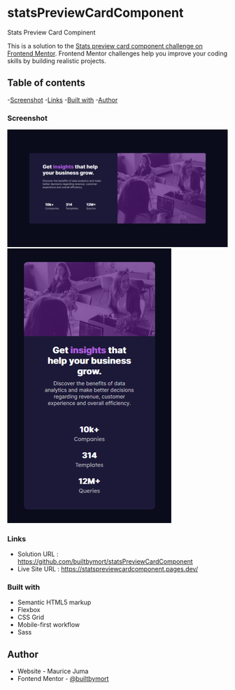 # statsPreviewCardComponent
 Stats Preview Card Compinent

This is a solution to the [Stats preview card component challenge on Frontend Mentor](https://www.frontendmentor.io/challenges/stats-preview-card-component-8JqbgoU62). Frontend Mentor challenges help you improve your coding skills by building realistic projects. 

## Table of contents
-[Screenshot](#screenshot)
-[Links](#links)
-[Built with](#built-with)
-[Author](#author)

### Screenshot

![](./images/Screenshot_desktop.png)
![](./images/Screenshot_mobile.png)


### Links
- Solution URL : https://github.com/builtbymort/statsPreviewCardComponent
- Live Site URL : https://statspreviewcardcomponent.pages.dev/

### Built with
- Semantic HTML5 markup
- Flexbox
- CSS Grid
- Mobile-first workflow
- Sass

## Author

- Website - Maurice Juma
- Fontend Mentor - [@builtbymort](https://www.frontendmentor.io/profile/builtbymort)